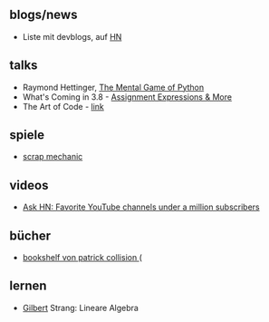 ## blogs/news
* Liste mit devblogs, auf [HN](https://news.ycombinator.com/item?id=22273224)


## talks

* Raymond Hettinger, [The Mental Game of Python](https://youtu.be/UANN2Eu6ZnM)
* What's Coming in 3.8 - [Assignment Expressions & More](https://youtu.be/OtdQN24Z5MA)
* The Art of Code - [link](https://youtu.be/gdSlcxxYAA8)

## spiele
* [scrap mechanic](http://www.scrapmechanic.com/)

## videos
* [Ask HN: Favorite YouTube channels under a million subscribers](https://news.ycombinator.com/item?id=21429068)

## bücher
* [bookshelf von patrick collision ](https://patrickcollison.com/bookshelf)
(

## lernen
* [Gilbert](https://ocw.mit.edu/courses/mathematics/18-06-linear-algebra-spring-2010/video-lectures/) Strang: Lineare Algebra
